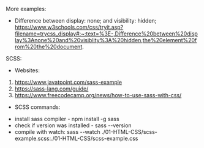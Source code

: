 More examples:
- Difference between display: none; and visibility: hidden;
https://www.w3schools.com/css/tryit.asp?filename=trycss_display#:~:text=%3E-,Difference%20between%20display%3Anone%20and%20visiblity%3A%20hidden,the%20element%20from%20the%20document.


SCSS:
- Websites:
1) https://www.javatpoint.com/sass-example
2) https://sass-lang.com/guide/
3) https://www.freecodecamp.org/news/how-to-use-sass-with-css/

- SCSS commands:
* install sass compiler - npm install -g sass
* check if version was installed - sass --version
* compile with watch: sass --watch ./01-HTML-CSS/scss-example.scss:./01-HTML-CSS/scss-example.css

